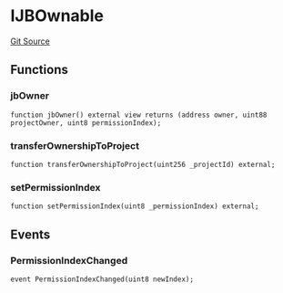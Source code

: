 # IJBOwnable

[Git Source](https://github.com/jbx-protocol/juice-ownable/blob/b2f98133c7bea013db967e8a204ce0d9cc06d21f/src/interfaces/IJBOwnable.sol)

## Functions

### jbOwner

```solidity
function jbOwner() external view returns (address owner, uint88 projectOwner, uint8 permissionIndex);
```

### transferOwnershipToProject

```solidity
function transferOwnershipToProject(uint256 _projectId) external;
```

### setPermissionIndex

```solidity
function setPermissionIndex(uint8 _permissionIndex) external;
```

## Events

### PermissionIndexChanged

```solidity
event PermissionIndexChanged(uint8 newIndex);
```

